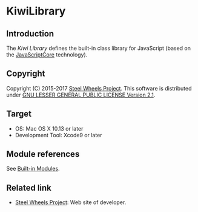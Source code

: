 # KiwiLibrary
## Introduction
The *Kiwi Library* defines the built-in class library
for JavaScript (based on the [JavaScriptCore](https://developer.apple.com/documentation/javascriptcore)
technology).

## Copyright
Copyright (C) 2015-2017 [Steel Wheels Project](http://steelwheels.github.io/).
This software is distributed under [GNU LESSER GENERAL PUBLIC LICENSE Version 2.1](https://www.gnu.org/licenses/lgpl-2.1-standalone.html).

## Target
* OS: Mac OS X 10.13 or later
* Development Tool: Xcode9 or later

## Module references
See [Built-in Modules](https://github.com/steelwheels/KiwiScript/blob/master/KiwiLibrary/Document/BuiltinModules.md).

## Related link
* [Steel Wheels Project](http://steelwheels.github.io): Web site of developer.
